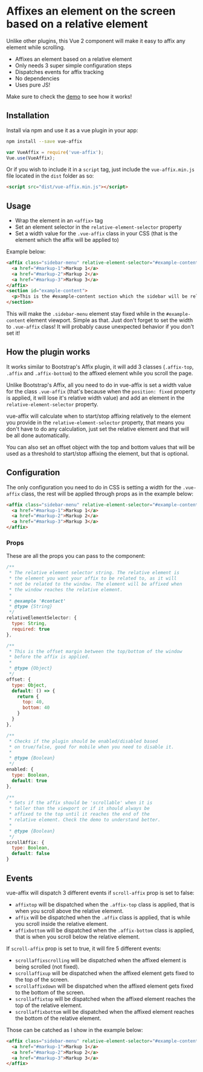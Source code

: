 # Affixes an element on the screen based on a relative element
Unlike other plugins, this Vue 2 component will make it easy to affix any element while scrolling.

 - Affixes an element based on a relative element
 - Only needs 3 super simple configuration steps
 - Dispatches events for affix tracking
 - No dependencies
 - Uses pure JS!

Make sure to check the <a href="https://eddiemf.github.io/vue-affix/examples/example-1.html" target="_blank">demo</a> to see how it works!

## Installation
Install via npm and use it as a vue plugin in your app:

```bash
npm install --save vue-affix
```
```js
var VueAffix = require('vue-affix');
Vue.use(VueAffix);
```

Or if you wish to include it in a `script` tag, just include the `vue-affix.min.js` file located in the `dist` folder as so:

```html
<script src="dist/vue-affix.min.js"></script>
```

## Usage
 - Wrap the element in an `<affix>` tag
 - Set an element selector in the `relative-element-selector` property
 - Set a width value for the `.vue-affix` class in your CSS (that is the element which the affix will be applied to)

Example below:

```html
<affix class="sidebar-menu" relative-element-selector="#example-content" style="width: 300px">
  <a href="#markup-1">Markup 1</a>
  <a href="#markup-2">Markup 2</a>
  <a href="#markup-3">Markup 3</a>
</affix>
<section id="example-content">
  <p>This is the #example-content section which the sidebar will be relatively affixed!</p>
</section>
```

This will make the `.sidebar-menu` element stay fixed while in the `#example-content` element viewport. Simple as that. Just don't forget to set the width to `.vue-affix` class! It will probably cause unexpected behavior if you don't set it!

## How the plugin works
It works similar to Bootstrap's Affix plugin, it will add 3 classes (`.affix-top`, `.affix` and `.affix-bottom`) to the affixed element while you scroll the page.

Unlike Bootstrap's Affix, all you need to do in vue-affix is set a width value for the class `.vue-affix` (that's because when the `position: fixed` property is applied, it will lose it's relative width value) and add an element in the `relative-element-selector` property.

vue-affix will calculate when to start/stop affixing relatively to the element you provide in the `relative-element-selector` property, that means you don't have to do any calculation, just set the relative element and that will be all done automatically.

You can also set an offset object with the top and bottom values that will be used as a threshold to start/stop affixing the element, but that is optional.

## Configuration
The only configuration you need to do in CSS is setting a width for the `.vue-affix` class, the rest will be applied through props as in the example below:
``` html
<affix class="sidebar-menu" relative-element-selector="#example-content" :offset="{ top: 40, bottom: 40 }">
  <a href="#markup-1">Markup 1</a>
  <a href="#markup-2">Markup 2</a>
  <a href="#markup-3">Markup 3</a>
</affix>
```

### Props
These are all the props you can pass to the component:
``` javascript
/**
 * The relative element selector string. The relative element is
 * the element you want your affix to be related to, as it will
 * not be related to the window. The element will be affixed when
 * the window reaches the relative element.
 *
 * @example '#contact'
 * @type {String}
 */
relativeElementSelector: {
  type: String,
  required: true
},

/**
 * This is the offset margin between the top/bottom of the window
 * before the affix is applied.
 *
 * @type {Object}
 */
offset: {
  type: Object,
  default: () => {
    return {
      top: 40,
      bottom: 40
    }
  }
},

/**
 * Checks if the plugin should be enabled/disabled based
 * on true/false, good for mobile when you need to disable it.
 *
 * @type {Boolean}
 */
enabled: {
  type: Boolean,
  default: true
},

/**
 * Sets if the affix should be 'scrollable' when it is
 * taller than the viewport or if it should always be
 * affixed to the top until it reaches the end of the
 * relative element. Check the demo to understand better.
 *
 * @type {Boolean}
 */
scrollAffix: {
  type: Boolean,
  default: false
}
```

## Events
vue-affix will dispatch 3 different events if `scroll-affix` prop is set to false:
 - `affixtop` will be dispatched when the `.affix-top` class is applied, that is when you scroll above the relative element.
 - `affix` will be dispatched when the `.affix` class is applied, that is while you scroll inside the relative element.
 - `affixbottom` will be dispatched when the `.affix-bottom` class is applied, that is when you scroll below the relative element.

If `scroll-affix` prop is set to true, it will fire 5 different events:
 - `scrollaffixscrolling` will be dispatched when the affixed element is being scrolled (not fixed).
 - `scrollaffixup` will be dispatched when the affixed element gets fixed to the top of the screen.
 - `scrollaffixdown` will be dispatched when the affixed element gets fixed to the bottom of the screen.
 - `scrollaffixtop` will be dispatched when the affixed element reaches the top of the relative element.
 - `scrollaffixbottom` will be dispatched when the affixed element reaches the bottom of the relative element.

Those can be catched as I show in the example below:
```html
<affix class="sidebar-menu" relative-element-selector="#example-content" v-on:affixbottom="yourFunction()">
  <a href="#markup-1">Markup 1</a>
  <a href="#markup-2">Markup 2</a>
  <a href="#markup-3">Markup 3</a>
</affix>
```
